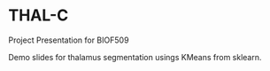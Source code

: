 # THAL-C
Project Presentation for BIOF509

Demo slides for thalamus segmentation usings KMeans from sklearn. 
